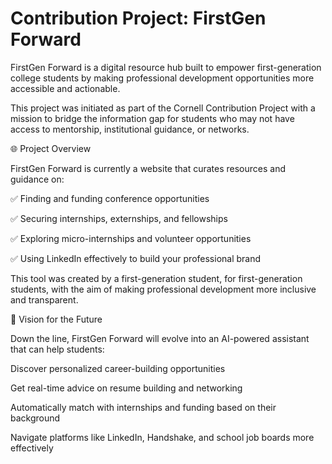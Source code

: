 # Contribution Project: FirstGen Forward
FirstGen Forward is a digital resource hub built to empower first-generation college students by making professional development opportunities more accessible and actionable.

This project was initiated as part of the Cornell Contribution Project with a mission to bridge the information gap for students who may not have access to mentorship, institutional guidance, or networks.

🌐 Project Overview

FirstGen Forward is currently a website that curates resources and guidance on:

✅ Finding and funding conference opportunities

✅ Securing internships, externships, and fellowships

✅ Exploring micro-internships and volunteer opportunities

✅ Using LinkedIn effectively to build your professional brand

This tool was created by a first-generation student, for first-generation students, with the aim of making professional development more inclusive and transparent.

🧠 Vision for the Future

Down the line, FirstGen Forward will evolve into an AI-powered assistant that can help students:

Discover personalized career-building opportunities

Get real-time advice on resume building and networking

Automatically match with internships and funding based on their background

Navigate platforms like LinkedIn, Handshake, and school job boards more effectively
 
